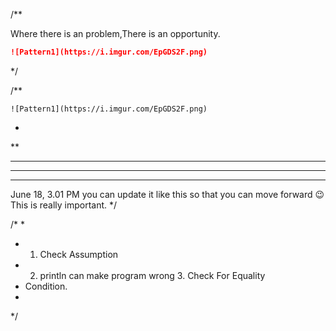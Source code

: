 /**

Where there is an problem,There is an opportunity.
```md
![Pattern1](https://i.imgur.com/EpGDS2F.png)
```
*/

/**
```markdowm
![Pattern1](https://i.imgur.com/EpGDS2F.png)
```
*
**
***
****
*****

June 18, 3.01 PM
you can update it like this
so that you can move forward 😉 
This is really important.
*/





/*
 * 
 * 1. Check Assumption 
 * 2. println can make program wrong 3. Check For Equality
 * Condition.
 * 
 */
